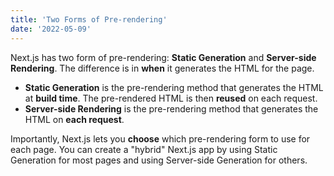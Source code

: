 ```yaml
---
title: 'Two Forms of Pre-rendering'  
date: '2022-05-09'  
---
```


Next.js has two form of pre-rendering: **Static Generation** and **Server-side Rendering**.
The difference is in **when** it generates the HTML for the page.  

- **Static Generation** is the pre-rendering method that generates the HTML at **build time**.
The pre-rendered HTML is then __reused__ on each request.  
- **Server-side Rendering** is the pre-rendering method that generates the HTML on **each request**.  

Importantly, Next.js lets you **choose** which pre-rendering form to use for each page.
You can create a "hybrid" Next.js app by using Static Generation for most pages and using 
Server-side Generation for others.  
